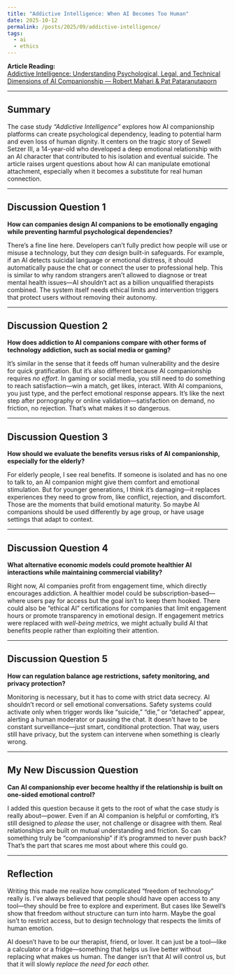 ```yaml
---
title: "Addictive Intelligence: When AI Becomes Too Human"
date: 2025-10-12
permalink: /posts/2025/09/addictive-intelligence/
tags:
  - ai
  - ethics
---
```


**Article Reading:**  
[Addictive Intelligence: Understanding Psychological, Legal, and Technical Dimensions of AI Companionship — Robert Mahari & Pat Pataranutaporn](https://mit-serc.pubpub.org/pub/iopjyxcx/release/2?readingCollection=132bb7af)  

---

## Summary  
The case study *“Addictive Intelligence”* explores how AI companionship platforms can create psychological dependency, leading to potential harm and even loss of human dignity. It centers on the tragic story of Sewell Setzer III, a 14-year-old who developed a deep emotional relationship with an AI character that contributed to his isolation and eventual suicide. The article raises urgent questions about how AI can manipulate emotional attachment, especially when it becomes a substitute for real human connection.


---

## Discussion Question 1
**How can companies design AI companions to be emotionally engaging while preventing harmful psychological dependencies?**

There’s a fine line here. Developers can’t fully predict how people will use or misuse a technology, but they *can* design built-in safeguards. For example, if an AI detects suicidal language or emotional distress, it should automatically pause the chat or connect the user to professional help. This is similar to why random strangers aren’t allowed to diagnose or treat mental health issues—AI shouldn’t act as a billion unqualified therapists combined. The system itself needs ethical limits and intervention triggers that protect users without removing their autonomy.

---

## Discussion Question 2
**How does addiction to AI companions compare with other forms of technology addiction, such as social media or gaming?**

It’s similar in the sense that it feeds off human vulnerability and the desire for quick gratification. But it’s also different because AI companionship requires *no effort*. In gaming or social media, you still need to do something to reach satisfaction—win a match, get likes, interact. With AI companions, you just type, and the perfect emotional response appears. It’s like the next step after pornography or online validation—satisfaction on demand, no friction, no rejection. That’s what makes it so dangerous.

---

## Discussion Question 3
**How should we evaluate the benefits versus risks of AI companionship, especially for the elderly?**

For elderly people, I see real benefits. If someone is isolated and has no one to talk to, an AI companion might give them comfort and emotional stimulation. But for younger generations, I think it’s damaging—it replaces experiences they need to grow from, like conflict, rejection, and discomfort. Those are the moments that build emotional maturity. So maybe AI companions should be used differently by age group, or have usage settings that adapt to context.

---

## Discussion Question 4
**What alternative economic models could promote healthier AI interactions while maintaining commercial viability?**

Right now, AI companies profit from engagement time, which directly encourages addiction. A healthier model could be subscription-based—where users pay for access but the goal isn’t to keep them hooked. There could also be “ethical AI” certifications for companies that limit engagement hours or promote transparency in emotional design. If engagement metrics were replaced with *well-being metrics*, we might actually build AI that benefits people rather than exploiting their attention.

---

## Discussion Question 5
**How can regulation balance age restrictions, safety monitoring, and privacy protection?**

Monitoring is necessary, but it has to come with strict data secrecy. AI shouldn’t record or sell emotional conversations. Safety systems could activate only when trigger words like “suicide,” “die,” or “detached” appear, alerting a human moderator or pausing the chat. It doesn’t have to be constant surveillance—just smart, conditional protection. That way, users still have privacy, but the system can intervene when something is clearly wrong.

---

## My New Discussion Question
**Can AI companionship ever become healthy if the relationship is built on one-sided emotional control?**

I added this question because it gets to the root of what the case study is really about—power. Even if an AI companion is helpful or comforting, it’s still designed to *please* the user, not challenge or disagree with them. Real relationships are built on mutual understanding and friction. So can something truly be “companionship” if it’s programmed to never push back? That’s the part that scares me most about where this could go.

---

## Reflection
Writing this made me realize how complicated “freedom of technology” really is. I’ve always believed that people should have open access to any tool—they should be free to explore and experiment. But cases like Sewell’s show that freedom without structure can turn into harm. Maybe the goal isn’t to restrict access, but to design technology that respects the limits of human emotion.  

AI doesn’t have to be our therapist, friend, or lover. It can just be a tool—like a calculator or a fridge—something that helps us live better without replacing what makes us human. The danger isn’t that AI will control us, but that it will slowly *replace the need for each other.*
